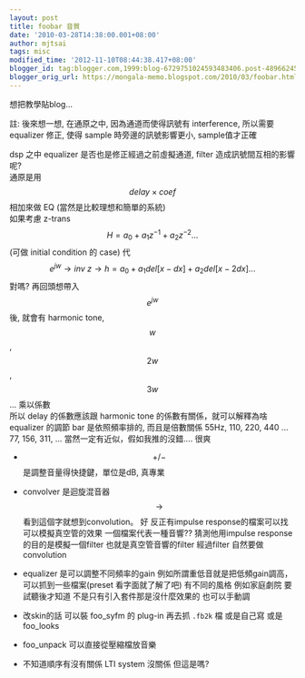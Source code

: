 ```yaml
---
layout: post
title: foobar 音質
date: '2010-03-28T14:38:00.001+08:00'
author: mjtsai
tags: misc
modified_time: '2012-11-10T08:44:38.417+08:00'
blogger_id: tag:blogger.com,1999:blog-6729751024593483406.post-4896624553889685456
blogger_orig_url: https://mongala-memo.blogspot.com/2010/03/foobar.html
---
```


想把教學貼blog...

註: 後來想一想, 在通原之中, 因為通道而使得訊號有 interference, 所以需要 equalizer 修正, 使得 sample 時旁邊的訊號影響更小, sample值才正確  

<!--more-->

dsp 之中 equalizer 是否也是修正經過之前虛擬通道, filter 造成訊號間互相的影響呢?  
通原是用 $$delay\times coef$$ 相加來做 EQ (當然是比較理想和簡單的系統)   
如果考慮 z-trans $$H = a_0+a_1z^{-1}+a_2z^{-2}...$$ (可做 initial condition 的 case) 代 $$e^{jw} \rightarrow inv\ z \rightarrow h=a_0+a_1del[x-dx]+a_2del[x-2dx]...$$ 對嗎?
再回頭想帶入 $$e^{jw}$$ 後, 就會有 harmonic tone, $$w$$, $$2w$$, $$3w$$... 乘以係數  
所以 delay 的係數應該跟 harmonic tone 的係數有關係，就可以解釋為啥 equalizer 的調節 bar 是依照頻率排的, 而且是倍數關係 55Hz, 110, 220, 440 ... 77, 156, 311, ... 當然一定有近似，假如我推的沒錯.... 很爽

- $$+/-$$ 是調整音量得快捷鍵，單位是dB, 真專業
- convolver 是迴旋混音器 $$\rightarrow$$ 看到這個字就想到convolution。
好  反正有impulse response的檔案可以找 可以模擬真空管的效果 
一個檔案代表一種音響??
猜測他用impulse response的目的是模擬一個filter
也就是真空管音響的filter
經過filter 自然要做convolution

- equalizer 是可以調整不同頻率的gain 例如所謂重低音就是把低頻gain調高，可以抓到一些檔案(preset 看字面就了解了吧) 有不同的風格 例如家庭劇院
要試聽後才知道 不是只有引入套件那是沒什麼效果的 也可以手動調
- 改skin的話 可以裝 foo_syfm 的 plug-in 
再去抓 `.fb2k` 檔
或是自己寫
或是 foo_looks
- foo_unpack 可以直接從壓縮檔放音樂
- 不知道順序有沒有關係  LTI system 沒關係 但這是嗎?
